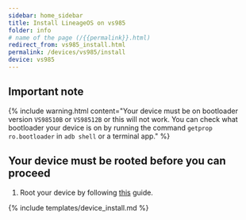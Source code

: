 ```yaml
---
sidebar: home_sidebar
title: Install LineageOS on vs985
folder: info
# name of the page (/{{permalink}}.html)
redirect_from: vs985_install.html
permalink: /devices/vs985/install
device: vs985
---
```

## Important note

{% include warning.html content="Your device must be on bootloader version `VS98510B` or `VS98512B` or this will not work. You can check what bootloader your device is on by running the command `getprop ro.bootloader` in `adb shell` or a terminal app." %}

## Your device must be rooted before you can proceed

1. Root your device by following [this](http://forum.xda-developers.com/lg-g3/general/guide-root-lg-firmwares-kitkat-lollipop-t3056951) guide.

{% include templates/device_install.md %}

